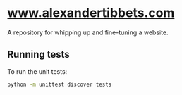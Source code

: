 # www.alexandertibbets.com
A repository for whipping up and fine-tuning a website.

## Running tests

To run the unit tests:

```bash
python -m unittest discover tests
```
